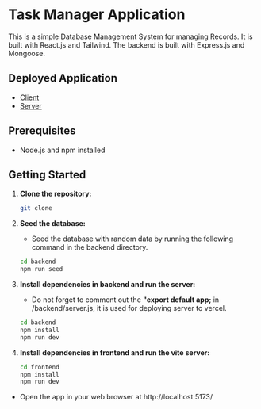 
# Task Manager Application
This is a simple Database Management System for managing Records. It is built with React.js and Tailwind. The backend is built with Express.js and Mongoose.

## Deployed Application
- [Client](https://db-manager-bice.vercel.app/)
- [Server](https://db-manager-be.vercel.app/)

## Prerequisites
- Node.js and npm installed

## Getting Started

1. **Clone the repository:**
	```bash
	git clone 
	```

2. **Seed the database:**
	- Seed the database with random data by running the following command in the backend directory.
	```bash
	cd backend
	npm run seed
	```

3. **Install dependencies in backend and run the server:**
	- Do not forget to comment out the **"export default app;** in /backend/server.js, it is used for deploying server to vercel.

   ```bash
   cd backend
   npm install
   npm run dev
   ```

4. **Install dependencies in frontend and run the vite server:**
   ```bash
   cd frontend
   npm install
   npm run dev
   ```

- Open the app in your web browser at http://localhost:5173/
